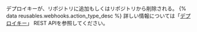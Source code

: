 デプロイキーが、リポジトリに追加もしくはリポジトリから削除される。 {% data reusables.webhooks.action_type_desc %} 詳しい情報については「[デプロイキー](/rest/reference/repos#keys)」 REST APIを参照してください。
